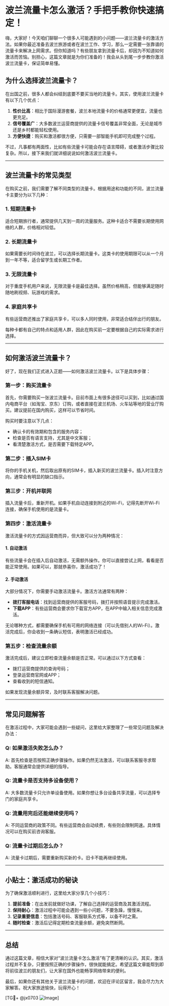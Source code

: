 # 波兰流量卡怎么激活？手把手教你快速搞定！

嗨，大家好！今天咱们聊聊一个很多人可能遇到的小问题——波兰流量卡的激活方法。如果你最近准备去波兰旅游或者在波兰工作、学习，那么一定需要一张靠谱的流量卡来解决上网需求。但你知道吗？有些朋友拿到流量卡后，却因为不知道如何激活而苦恼。别担心，这篇文章就是为你们准备的！我会从头到尾一步步教你激活波兰流量卡，保证简单易懂。

## 为什么选择波兰流量卡？

在出国之前，很多人都会纠结到底要不要买当地的流量卡。其实，使用波兰流量卡有以下几个优点：

1. **性价比高**：相比于国际漫游套餐，波兰本地流量卡的价格通常更便宜，流量也更充足。
2. **信号覆盖广**：大多数波兰运营商提供的流量卡信号覆盖非常全面，无论是城市还是乡村都能轻松使用。
3. **方便快捷**：购买和激活都很方便，只需要一部智能手机即可完成整个过程。

不过，凡事都有两面性，比如有些流量卡可能会存在语言障碍，或者激活步骤比较复杂。所以，接下来我们就详细说说如何激活波兰流量卡。

---

## 波兰流量卡的常见类型

在购买之前，我们需要了解不同类型的流量卡。根据用途和功能的不同，波兰流量卡主要分为以下几种：

### 1. **短期流量卡**
适合短期旅行者，通常提供几天到一周的流量服务。这种卡适合不需要长期使用网络的人群，价格相对较低。

### 2. **长期流量卡**
如果需要长时间待在波兰，可以选择长期流量卡。这类卡的使用期限可以从一个月到一年不等，适合留学生或长期工作者。

### 3. **无限流量卡**
对于重度手机用户来说，无限流量卡是最佳选择。虽然价格稍高，但能够满足随时随地刷视频、玩游戏的需求。

### 4. **家庭共享卡**
有些运营商还推出了家庭共享卡，可以多人同时使用，非常适合结伴出行的朋友。

每种卡都有自己的特点和适用人群，因此在购买前一定要根据自己的实际需求进行选择。

---

## 如何激活波兰流量卡？

好了，现在我们正式进入正题——如何激活波兰流量卡。以下是具体步骤：

### 第一步：购买流量卡
首先，你需要购买一张波兰流量卡。目前市面上有很多途径可以买到，比如通过国内电商平台（如淘宝、京东）订购，或者直接在波兰机场、火车站等地的营业厅购买。建议提前在国内购买，这样可以节省时间。

购买时要注意以下几点：
- 确认卡的有效期和包含的服务内容；
- 检查是否有语言支持，尤其是中文客服；
- 看清楚激活方式，是否需要下载特定APP。

### 第二步：插入SIM卡
将你的手机关机，然后取出原有的SIM卡，插入新买的波兰流量卡。插入时注意方向，通常会有明显的缺口指示。

### 第三步：开机并联网
插入流量卡后，重新开机。如果手机自动连接到附近的Wi-Fi，记得先断开Wi-Fi连接，确保手机使用的是流量卡。

### 第四步：激活流量卡
激活流量卡的方式因运营商而异，但大致可以分为两种情况：

#### 1. 自动激活
有些流量卡会在插入后自动激活，无需额外操作。你可以直接尝试上网，看看是否能正常使用。如果可以，那就恭喜你，激活成功了！

#### 2. 手动激活
大部分情况下，你需要手动激活流量卡。激活方法通常有两种：
- **拨打客服电话**：找到运营商提供的客服号码，拨打并按照语音提示完成激活。
- **下载APP**：有些运营商会要求你下载官方APP，在APP中输入相关信息完成激活。

无论哪种方式，都需要确保手机有可用的网络连接（可以先借别人的Wi-Fi）。激活完成后，你会收到一条确认短信，表明激活已经成功。

### 第五步：检查流量余额
激活完成后，建议立即检查流量余额是否正常。可以通过以下方式查看：
- 拨打运营商提供的查询号码；
- 登录运营商官网或APP；
- 查看收到的短信通知。

如果发现流量余额异常，及时联系客服解决问题。

---

## 常见问题解答

在激活过程中，大家可能会遇到一些疑问，这里给大家整理了一些常见问题及解决办法：

### Q: 如果激活失败怎么办？
A: 首先检查是否按照正确步骤操作。如果仍然无法激活，可以联系客服寻求帮助。客服通常会提供详细的指导。

### Q: 流量卡是否支持多设备使用？
A: 大多数流量卡只允许单设备使用。如果你想让多台设备共享流量，可以选择专门的家庭共享卡。

### Q: 流量用完后还能继续使用吗？
A: 不同运营商的政策不同。有些运营商会自动续费，有些则会限制网速。具体情况可以在购买前咨询客服。

### Q: 流量卡过期后怎么办？
A: 流量卡过期后，需要重新购买新的卡。旧卡不能再继续使用。

---

## 小贴士：激活成功的秘诀

为了确保激活顺利进行，这里给大家分享几个小技巧：

1. **提前准备**：在出发前就做好功课，了解自己选择的运营商及其激活流程。
2. **保持耐心**：激活过程中可能会遇到一些小问题，不要急躁，慢慢来。
3. **记录重要信息**：包括激活号码、客服联系方式等，以备不时之需。
4. **随时检查**：激活后记得定期检查流量余额，避免突然断网。

---

## 总结

通过这篇文章，相信大家对“波兰流量卡怎么激活”有了更清晰的认识。其实，激活过程并不复杂，只要按照正确的步骤操作，很快就能搞定。希望这篇文章能帮到即将前往波兰的朋友们，让大家在国外也能畅享网络带来的便利。

最后，如果你还有其他关于波兰流量卡的问题，欢迎在评论区留言，我会尽力为大家解答。祝大家旅途愉快，玩得开心！

[TG💪+ @jx0703 ![Image](https://github.com/user-attachments/assets/dbca1d08-cadb-493c-b0ec-ad6f7a83f270)]